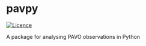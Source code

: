 # pavpy
[![Licence](http://img.shields.io/badge/license-GPLv3-blue.svg?style=flat)](http://www.gnu.org/licenses/gpl-3.0.html)

A package for analysing PAVO observations in Python